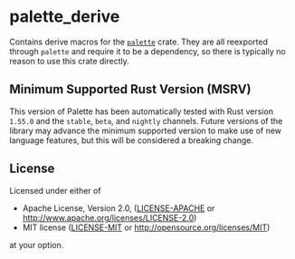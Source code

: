 # palette_derive

Contains derive macros for the [`palette`](https://crates.io/crates/palette/) crate. They are all reexported through `palette` and require it to be a dependency, so there is typically no reason to use this crate directly.

## Minimum Supported Rust Version (MSRV)

This version of Palette has been automatically tested with Rust version `1.55.0` and the `stable`, `beta`, and `nightly` channels. Future versions of the library may advance the minimum supported version to make use of new language features, but this will be considered a breaking change.

## License

Licensed under either of

* Apache License, Version 2.0, ([LICENSE-APACHE](LICENSE-APACHE) or <http://www.apache.org/licenses/LICENSE-2.0>)
* MIT license ([LICENSE-MIT](LICENSE-MIT) or <http://opensource.org/licenses/MIT>)

at your option.
